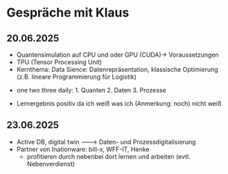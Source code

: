 # Gespräche mit Klaus


## 20.06.2025
- Quantensimulation auf CPU und oder GPU (CUDA)-> Voraussetzungen
- TPU (Tensor Processing Unit)
- Kernthema: Data Sience: Datenrepräsentation, klassische Optimierung (z.B. lineare Programmierung für Logistik)
 * one two three daily: 1. Quanten 2. Daten 3. Prozesse
- Lernergebnis positiv da ich weiß was ich (Anmerkung: noch) nicht weiß

## 23.06.2025
- Active DB, digital twin ---> Daten- und Prozessdigitalisierung
- Partner von Inationware: bill-x, WFF-IT, Henke
    * profitieren durch nebenbei dort lernen und arbeiten (evtl. Nebenverdienst)

  